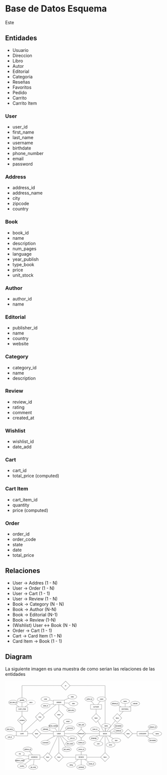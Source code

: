 # Base de Datos Esquema

Este

## Entidades

- Usuario
- Direccion
- Libro
- Autor
- Editorial
- Categoria
- Reseñas
- Favoritos
- Pedido
- Carrito
- Carrito Item

### User

- user_id
- first_name
- last_name
- username
- birthdate
- phone_number
- email
- password

### Address

- address_id
- address_name
- city
- zipcode
- country

### Book

- book_id
- name
- description
- num_pages
- language
- year_publish
- type_book
- price
- unit_stock

### Author

- author_id
- name

### Editorial

- publisher_id
- name
- country
- website

### Category

- category_id
- name
- description

### Review

- review_id
- rating
- comment
- created_at

### Wishlist

- wishlist_id
- date_add

### Cart

- cart_id
- total_price (computed)

### Cart Item

- cart_item_id
- quantity
- price (computed)

### Order

- order_id
- order_code
- state
- date
- total_price

## Relaciones

- User -> Addres (1 - N)
- User -> Order (1 - N)
- User -> Cart (1 - 1)
- User -> Review (1 - N)
- Book -> Category (N - N)
- Book -> Author (N-N)
- Book -> Editorial (N-1)
- Book -> Review (1-N)
- (Wishlist) User <-> Book (N - N)
- Order -> Cart (1 - 1)
- Cart -> Card Item (1 - N)
- Card Item -> Book (1 - 1)

## Diagram

La siguiente imagen es una muestra de como serian las relaciones de las entidades

![image_diagram](/backend/docs/diagrams/diagram_entity_relation.drawio.png)

